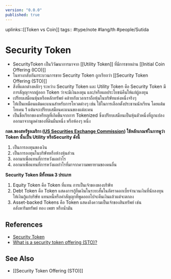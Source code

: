 ```yaml
---
version: "0.0.0"
published: true
---
```

uplinks::[[Token vs Coin]]
tags:: #type/note #lang/th #people/Sutida
# Security Token
- SecurityToken เป็นวิวัฒนาการมาจาก [[Utility Token]] ที่มีการขายผ่าน [[Initial Coin Offering (ICO)]]
- ในทางกลับกันกระบวนการขาย Security Token ถูกเรียกว่า [[Security Token Offering (STO)]]
- สิ่งที่แตกต่างหลักๆ ระหว่าง Security Token และ Utility Token คือ Security Token มีการสัญญาจากผู้ออก Token ว่าจะมีเงินลงทุน และ/หรือผลประโยชน์คืนให้แก่ผู้ลงทุน
- เปรียบเสมือนหุ้นหรือหลักทรัพย์ คล้ายกับเวลาเราถือหุ้นในบริษัทแห่งหนึ่งจริงๆ
- ให้เป็นเหมือนแต้มคะแนนสำหรับการโหวตต่างๆ เช่น ใช้ในการเลือกตั้งประธานนักเรียน โดยแต้มโทเคน 1 แต้มจะเปรียบเสมือนคะแนนของแต่ละคน
- เป็นชื่อเรียกของเหรียญที่เกิดขึ้นจากการ Tokenized ซึ่งเปรียบเสมือนเป็นหุ้นตัวหนึ่งที่ถูกแปลงออกมาจากมูลค่าของที่ดินผืนหนึ่ง หรือห้องๆ หนึ่ง

**กลต.ของสหรัฐอเมริกา ([US Securities Exchange Commission](https://www.sec.gov/)) ใช้หลักเกณฑ์ในการดูว่า Token นั้นเป็น Utility หรือSecurity ดังนี้**
1.  เป็นการลงทุนของเงิน
2.  เป็นการลงทุนในบริษัทหรือห้างหุ้นส่วน
3.  ออกมาเพื่อแทนที่การหวังผลกำไร
4.  ออกมาเพื่อแทนที่การหวังผลกำไรที่มาจากความพยายามของคนอื่น

**Security Token มีทั้งหมด 3 ประเภท**
1. Equity Token คือ Token ที่แทน การเป็นเจ้าของของบริษัท
2. Debt Token  คือ Token แสดงการกู้ยืมเงินในระยะสั้นในอัตราดอกเบี้ยจำนวนเงินที่นักลงทุนให้เงินกู้แก่บริษัท แทนหนี้หรือคำสัญญาที่พูดออกไปจะคืนเงินแล้วแต่จะตกลง
3. Asset-backed Tokens  คือ Token แสดงถึงความเป็นเจ้าของสินทรัพย์ เช่น อสังหาริมทรัพย์ ทอง เพชร หรือน้ำมัน

## References
- [Security Token](https://riccowealth.co/2020/02/16/security-token-sto/)
- [What is a security token offering (STO)?](https://hedera.com/learning/what-is-a-security-token-offering-sto?utm_term=security%20token&utm_campaign=Learning+Center:+STO&utm_source=adwords&utm_medium=ppc&hsa_acc=1782665900&hsa_cam=12507473199&hsa_grp=119821255435&hsa_ad=504580676835&hsa_src=g&hsa_tgt=kwd-27998676&hsa_kw=security%20token&hsa_mt=b&hsa_net=adwords&hsa_ver=3&gclid=Cj0KCQjw3v6SBhCsARIsACyrRAkUnfVOn_2EJsM55m4KaoPRTM4Ro-qaHl5YZ2xHx52-IO19e7PzC3UaAgX3EALw_wcB)

## See Also
- [[Security Token Offering (STO)]]
